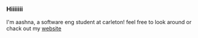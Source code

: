 ### Hiiiiiii
I'm aashna, a software eng student at carleton!
feel free to look around or chack out my [website](https://aashna-verma.github.io/)
